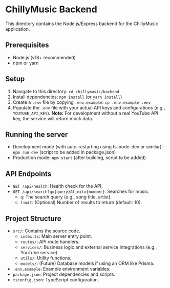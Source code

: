 # ChillyMusic Backend

This directory contains the Node.js/Express backend for the ChillyMusic application.

## Prerequisites
- Node.js (v18+ recommended)
- npm or yarn

## Setup
1. Navigate to this directory: `cd chillymusic/backend`
2. Install dependencies: `npm install` (or `yarn install`)
3. Create a `.env` file by copying `.env.example`: `cp .env.example .env`
4. Populate the `.env` file with your actual API keys and configurations (e.g., `YOUTUBE_API_KEY`).
   **Note:** For development without a real YouTube API key, the service will return mock data.

## Running the server
- Development mode (with auto-restarting using ts-node-dev or similar): `npm run dev` (script to be added in package.json)
- Production mode: `npm start` (after building, script to be added)

## API Endpoints
- `GET /api/health`: Health check for the API.
- `GET /api/search?q={query}&limit={number}`: Searches for music.
  - `q`: The search query (e.g., song title, artist).
  - `limit`: (Optional) Number of results to return (default: 10).

## Project Structure
- `src/`: Contains the source code.
  - `index.ts`: Main server entry point.
  - `routes/`: API route handlers.
  - `services/`: Business logic and external service integrations (e.g., YouTube service).
  - `utils/`: Utility functions.
  - `models/`: (Future) Database models if using an ORM like Prisma.
- `.env.example`: Example environment variables.
- `package.json`: Project dependencies and scripts.
- `tsconfig.json`: TypeScript configuration.
